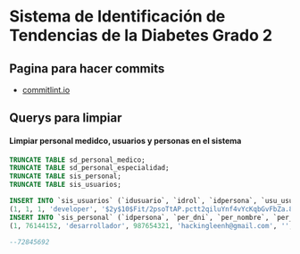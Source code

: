 # Sistema de Identificación de Tendencias de la Diabetes Grado 2
## Pagina para hacer commits

 - [commitlint.io](https://commitlint.io/)



## Querys para limpiar

#### Limpiar personal medidco, usuarios y personas en el sistema

```sql
TRUNCATE TABLE sd_personal_medico;
TRUNCATE TABLE sd_personal_especialidad;
TRUNCATE TABLE sis_personal;
TRUNCATE TABLE sis_usuarios;

INSERT INTO `sis_usuarios` (`idusuario`, `idrol`, `idpersona`, `usu_usuario`, `usu_pass`, `usu_token`, `usu_activo`, `usu_estado`, `usu_primera`, `usu_twoauth`, `usu_code_twoauth`, `usu_fecha`) VALUES
(1, 1, 1, 'developer', '$2y$10$Fit/2psoTtAP.pctt2qiluYnf4vYcKqbGvFbZa.8/ngskf1HlwZvW', NULL, 1, 1, 0, 0, '', '2022-07-22 01:10:31');
INSERT INTO `sis_personal` (`idpersona`, `per_dni`, `per_nombre`, `per_celular`, `per_email`, `per_direcc`, `per_foto`, `per_estado`, `per_fecha`) VALUES
(1, 76144152, 'desarrollador', 987654321, 'hackingleenh@gmail.com', '', NULL, 1, '2022-07-22 01:09:20');

--72845692
```
